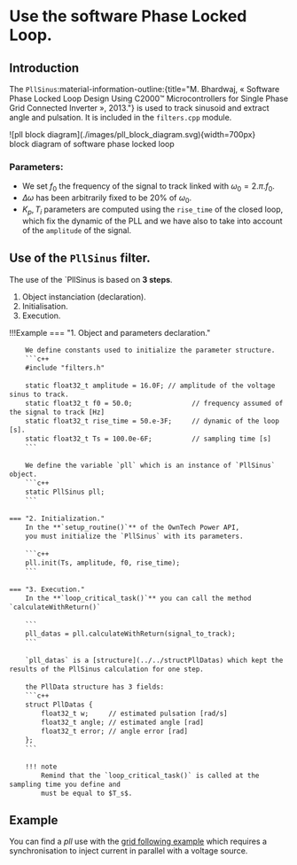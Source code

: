 # Use the software Phase Locked Loop.

## Introduction

The `PllSinus`:material-information-outline:{title="M. Bhardwaj, « Software Phase Locked Loop Design Using C2000™ Microcontrollers for Single Phase Grid Connected Inverter », 2013."} is used to track sinusoid and extract angle and pulsation.
It is included in the `filters.cpp` module.


<fig>
![pll block diagram](./images/pll_block_diagram.svg){width=700px}
<figcaption>block diagram of software phase locked loop</figcaption>
</fig>

### Parameters:

* We set $f_0$ the frequency of the signal to track linked with $\omega_0=2.\pi.f_0$. 
* $\Delta \omega$ has been arbitrarily fixed to be 20% of $\omega_0$.
* $K_p, T_i$ parameters are computed using the `rise_time` of the closed loop, which
  fix the dynamic of the PLL and we have also to take into account of the `amplitude` of
  the signal.

## Use of the `PllSinus` filter.

The use of the `PllSinus is based on **3 steps**.

1. Object instanciation (declaration).
2. Initialisation.
3. Execution.

!!!Example
    === "1. Object and parameters declaration."

        We define constants used to initialize the parameter structure.
        ```c++
        #include "filters.h"

        static float32_t amplitude = 16.0F; // amplitude of the voltage sinus to track.
        static float32_t f0 = 50.0;               // frequency assumed of the signal to track [Hz]
        static float32_t rise_time = 50.e-3F;     // dynamic of the loop [s].
        static float32_t Ts = 100.0e-6F;          // sampling time [s]
        ```

        We define the variable `pll` which is an instance of `PllSinus` object.
        ```c++
        static PllSinus pll;
        ```

    === "2. Initialization."
        In the **`setup_routine()`** of the OwnTech Power API,
        you must initialize the `PllSinus` with its parameters.

        ```c++
        pll.init(Ts, amplitude, f0, rise_time);
        ```

    === "3. Execution."
        In the **`loop_critical_task()`** you can call the method `calculateWithReturn()`

        ```
        pll_datas = pll.calculateWithReturn(signal_to_track);
        ```

        `pll_datas` is a [structure](../../structPllDatas) which kept the results of the PllSinus calculation for one step.

        the PllData structure has 3 fields:
        ```c++
        struct PllDatas {
            float32_t w;     // estimated pulsation [rad/s]
            float32_t angle; // estimated angle [rad]
            float32_t error; // angle error [rad]
        };
        ```

        !!! note
            Remind that the `loop_critical_task()` is called at the sampling time you define and
            must be equal to $T_s$.

## Example
You can find a _pll_ use with the [grid following example](../../../examples/TWIST/DC_AC/grid_following) which
requires a synchronisation to inject current in parallel with a voltage source.
